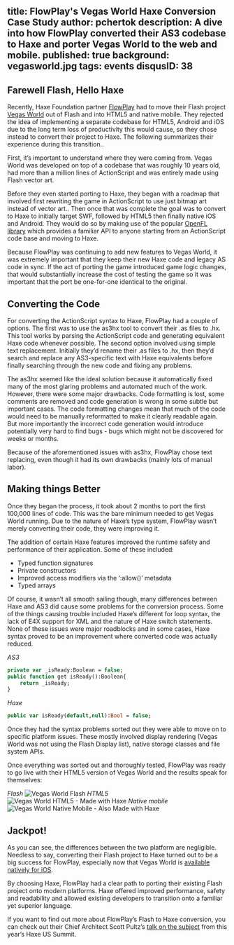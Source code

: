 title: FlowPlay's Vegas World Haxe Conversion Case Study
author: pchertok
description: A dive into how FlowPlay converted their AS3 codebase to Haxe and porter Vegas World to the web and mobile. 
published: true
background: vegasworld.jpg
tags: events
disqusID: 38
---

## Farewell Flash, Hello Haxe

Recently, Haxe Foundation partner [FlowPlay](https://www.flowplay.com/) had to move their Flash project [Vegas World](https://www.vegasworld.com) out of Flash and into HTML5 and native mobile. They rejected the idea of implementing a separate codebase for HTML5, Android and iOS due to the long term loss of productivity this would cause, so  they chose instead to convert their project to Haxe. The following summarizes their experience during this transition..

First, it’s important to understand where they were coming from. Vegas World was developed on top of a codebase that was roughly 10 years old, had more than a million lines of ActionScript and was entirely made using Flash vector art. 

Before they even started porting to Haxe, they began with a roadmap that involved first
rewriting the game in ActionScript to use just bitmap art instead of vector art.. Then once that was complete the goal was to convert to Haxe to initially target SWF, followed by HTML5 then finally native iOS and Android. They would do so by making use of the popular [OpenFL library](http://www.openfl.org/) which provides a familiar API to anyone starting from an ActionScript code base and moving to Haxe. 

Because FlowPlay was continuing to add new features to Vegas World, it was extremely important that they keep their new Haxe code and legacy AS code in sync. If the act of porting the game introduced game logic changes, that would substantially increase the cost of testing the game so it was important that the port be one-for-one identical to the original.

## Converting the Code

For converting the ActionScript syntax to Haxe, FlowPlay had a couple of options. The first was to use the as3hx tool to convert their .as files to .hx. This tool works by parsing the ActionScript code and generating equivalent Haxe code whenever possible. The second option involved using simple text replacement. Initially they’d rename their .as files to .hx, then they’d search and replace any AS3-specific text with Haxe equivalents before finally searching through the new code and fixing any problems. 

The as3hx seemed like the ideal solution because it automatically fixed many of the most glaring problems and automated much of the work. However, there were some major drawbacks.  Code formatting is lost, some comments are removed and code generation is wrong in some subtle but important cases.  The code formatting changes mean that much of the code would need to be manually reformatted to make it clearly readable again.  But more importantly the incorrect code generation would introduce potentially very hard to find bugs - bugs which might not be discovered for weeks or months. 

Because of the aforementioned issues with as3hx, FlowPlay chose text replacing, even though it had its own drawbacks (mainly lots of manual labor).

## Making things Better

Once they began the process, it took about 2 months to port the first 100,000 lines of code. This was the bare minimum needed to get Vegas World running. Due to the nature of Haxe’s type system, FlowPlay wasn’t merely converting their code, they were improving it.

The addition of certain Haxe features improved the runtime safety and performance of their application. Some of these included:

* Typed function signatures
* Private constructors
* Improved access modifiers via the ‘:allow()’ metadata 
* Typed arrays

Of course, it wasn’t all smooth sailing though, many differences between Haxe and AS3 did cause some problems for the conversion process. Some of the things causing trouble included Haxe’s different for loop syntax, the lack of E4X support for XML and the nature of Haxe switch statements. None of these issues were major roadblocks and in some cases, Haxe syntax proved to be an improvement where converted code was actually reduced.

_AS3_
```haxe
private var _isReady:Boolean = false;
public function get isReady():Boolean{
    return _isReady;
}
```
_Haxe_
```haxe
public var isReady(default,null):Bool = false;
```

Once they had the syntax problems sorted out they were able to move on to specific platform issues. These mostly involved display rendering (Vegas World was not using the Flash Display list), native storage classes and file system APIs. 

Once everything was sorted out and thoroughly tested, FlowPlay was ready to go live with their HTML5 version of Vegas World and the results speak for themselves:

_Flash_
![Vegas World Flash](vegasflash.png)
_HTML5_
![Vegas World HTML5 - Made with Haxe](vegashaxe.png)
_Native mobile_
![Vegas World Native Mobile - Also Made with Haxe](vegasmobile.png)


## Jackpot!

As you can see, the differences between the two platform are negligible. Needless to say, converting their Flash project to Haxe turned out to be a big success for FlowPlay, especially now that Vegas World is [available natively for iOS](https://itunes.apple.com/us/app/vegas-world-casino-slots-blackjack-and-more/id587547471?mt=8).

By choosing Haxe, FlowPlay had a clear path to porting their existing Flash project onto modern platforms. Haxe offered improved performance, safety and readability and allowed existing developers to transition onto a familiar yet superior language. 

If you want to find out more about FlowPlay’s Flash to Haxe conversion, you can check out their Chief Architect Scott Pultz’s [talk on the subject](https://www.youtube.com/watch?v=wbqRb5HW9l4) from this year’s Haxe US Summit. 
